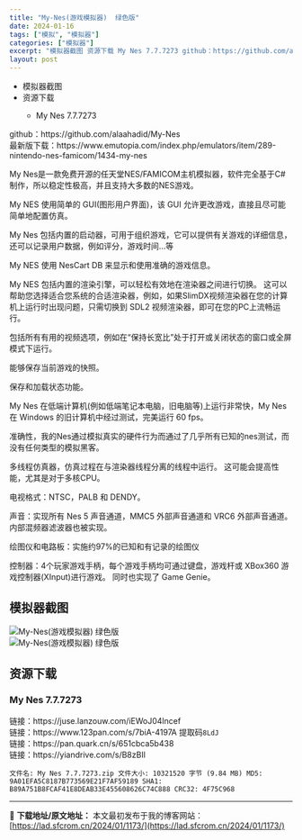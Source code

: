 ```yaml
---
title: "My-Nes(游戏模拟器)  绿色版"
date: 2024-01-16
tags: ["模拟", "模拟器"]
categories: ["模拟器"]
excerpt: "模拟器截图 资源下载 My Nes 7.7.7273 github：https://github.com/alaahadid/My-Nes最新版下载：https://www.emutopia.com/index.php/emulators/item/289-nintendo-nes-famicom/&hellip;"
layout: post
---
```


 <div><ul> <li>模拟器截图</li> <li>资源下载</li> <ul> <li>My Nes 7.7.7273</li> </ul> </ul> </div><p>github：https://github.com/alaahadid/My-Nes<br>最新版下载：https://www.emutopia.com/index.php/emulators/item/289-nintendo-nes-famicom/1434-my-nes</p><p>My Nes是一款免费开源的任天堂NES/FAMICOM主机模拟器，软件完全基于C#制作，所以稳定性极高，并且支持大多数的NES游戏。</p><p>My NES 使用简单的 GUI(图形用户界面)，该 GUI 允许更改游戏，直接且尽可能简单地配置仿真。</p><p>My Nes 包括内置的启动器，可用于组织游戏，它可以提供有关游戏的详细信息，还可以记录用户数据，例如评分，游戏时间…等</p><p>My NES 使用 NesCart DB 来显示和使用准确的游戏信息。</p><p>My NES 包括内置的渲染引擎，可以轻松有效地在渲染器之间进行切换。 这可以帮助您选择适合您系统的合适渲染器，例如，如果SlimDX视频渲染器在您的计算机上运行时出现问题，只需切换到 SDL2 视频渲染器，即可在您的PC上流畅运行。</p><p>包括所有有用的视频选项，例如在“保持长宽比”处于打开或关闭状态的窗口或全屏模式下运行。</p><p>能够保存当前游戏的快照。</p><p>保存和加载状态功能。</p><p>My Nes 在低端计算机(例如低端笔记本电脑，旧电脑等)上运行非常快，My Nes 在 Windows 的旧计算机中经过测试，完美运行 60 fps。</p><p>准确性，我的Nes通过模拟真实的硬件行为而通过了几乎所有已知的nes测试，而没有任何类型的模拟黑客。</p><p>多线程仿真器，仿真过程在与渲染器线程分离的线程中运行。 这可能会提高性能，尤其是对于多核CPU。</p><p>电视格式：NTSC，PALB 和 DENDY。</p><p>声音：实现所有 Nes 5 声音通道，MMC5 外部声音通道和 VRC6 外部声音通道。 内部混频器滤波器也被实现。</p><p>绘图仪和电路板：实施约97%的已知和有记录的绘图仪</p><p>控制器：4个玩家游戏手柄，每个游戏手柄均可通过键盘，游戏杆或 XBox360 游戏控制器(XInput)进行游戏。 同时也实现了 Game Genie。</p><a name="ci_title0" ></a><h2>模拟器截图</h2><p><img src="https://lad.sfcrom.cn/wp-content/uploads/2024/01/20240115_65a4bcd854acf.jpg" title="My-Nes模拟器截图" alt="My-Nes(游戏模拟器)  绿色版"><br><img src="https://lad.sfcrom.cn/wp-content/uploads/2024/01/20240115_65a4bcd877841.jpg" title="My-Nes模拟器截图" alt="My-Nes(游戏模拟器)  绿色版"></p><a name="ci_title1" ></a><h2>资源下载</h2><a name="ci_title2" ></a><h3>My Nes 7.7.7273</h3><p>链接：https://juse.lanzouw.com/iEWoJ04lncef<br>链接：https://www.123pan.com/s/7biA-4197A 提取码<code>8LdJ</code><br>链接：https://pan.quark.cn/s/651cbca5b438<br>链接：https://yiandrive.com/s/B8zBIl</p><pre><code>文件名: My Nes 7.7.7273.zip 文件大小: 10321520 字节 (9.84 MB) MD5: 9A01EFA5C8187B773569E21F7AF59189 SHA1: B89A751B8FCAF41E8DEAB33E455608626C74C888 CRC32: 4F75C968</code></pre> </div> 

---
📖 **下载地址/原文地址：** 本文最初发布于我的博客网站：[https://lad.sfcrom.cn/2024/01/1173/](https://lad.sfcrom.cn/2024/01/1173/)
